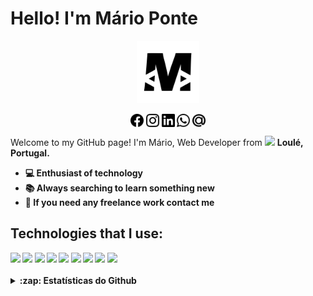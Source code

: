 # Hello! I'm Mário Ponte

<p align="center">
  <a href="https://marioponte.vercel.app" target="_blank">
    <img width="100" src="./icons/Logo.svg" alt="logo" />
  </a>
</p>

<p align="center">
  <a href="https://www.facebook.com/mario.ponte.79/"><img align="center" src="./icons/facebook.svg" alt="Mário Ponte | Facebook" width="21px"/></a>
  <a href="https://www.instagram.com/mariopontedev"><img align="center" src="./icons/instagram.svg" alt="Mário Ponte | Instagram" width="21px"/></a>
  <a href="https://www.linkedin.com/in/m%C3%A1rio-ponte/"><img align="center" src="./icons/linkedin.svg" alt="Mário Ponte | LinkedIn" width="21px"/></a>
  <a href="https://api.whatsapp.com/send/?phone=351934023737&text&app_absent=0"><img align="center" src="./icons/whatsapp.svg" alt="Mário Ponte | WhatsApp" width="21px"/></a>
  <a href="mailto:ponteolavo30@gmail.com"><img align="center" src="./icons/email.svg" alt="whatsapp" alt="Mário Ponte | Email" width="21px"/></a>
</p>

Welcome to my GitHub page!
I'm Mário, Web Developer from <img src="https://cdn-icons-png.flaticon.com/512/197/197463.png" width="13"/> <strong>Loulé, Portugal<strong>.

<ul>
  <li>💻 Enthusiast of technology</li>
  <li>📚 Always searching to learn something new</li>
  <li>💬 If you need any freelance work contact me</li>
</ul>
  
<h2>Technologies that I use:</h2>
<img src="https://img.shields.io/badge/HTML5-E34F26?style=for-the-badge&logo=HTML5&logoColor=white" />
<img src="https://img.shields.io/badge/CSS3-1572B6?style=for-the-badge&logo=CSS3&logoColor=white" />
<img src="https://img.shields.io/badge/JavaScript-F7DF1E?style=for-the-badge&logo=JavaScript&logoColor=black" />
<img src="https://img.shields.io/badge/React-45B8D8?style=for-the-badge&logo=React&logoColor=white" />
<img src="https://img.shields.io/badge/Next.Js-000000?style=for-the-badge&logo=nextdotjs&logoColor=white" />
<img src="https://img.shields.io/badge/PHP-777BB4?style=for-the-badge&logo=PHP&logoColor=white" />
<img src="https://img.shields.io/badge/Tailwind CSS-38bdf8?style=for-the-badge&logo=Tailwindcss&logoColor=white" />
<img src="https://img.shields.io/badge/Bootstrap-563D7C?style=for-the-badge&logo=Bootstrap&logoColor=white" />
<img src="https://img.shields.io/badge/Git-F05034?style=for-the-badge&logo=Git&logoColor=white" />

<br/>
<br/>

<details>
<summary>:zap: Estatísticas do Github </summary>
<div align="center"><img align="center" src="https://github-readme-stats.vercel.app/api/top-langs?username=MarioPonte&show_icons=true&locale=en&layout=compact&theme=swift" alt="Readme-stats" /></div>  
<br/><br/>
<div align="center"><img align="center" src="https://github-readme-streak-stats.herokuapp.com?user=MarioPonte&theme=swift&hide_border=true&date_format=j%20M%5B%20Y%5D" alt="Readme-streak-stats" /></div>
</details>
